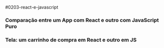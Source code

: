 #0203-react-e-javascript
### Comparação entre um App com React e outro com JavaScript Puro
### Tela: um carrinho de compra em React e outro em JS
